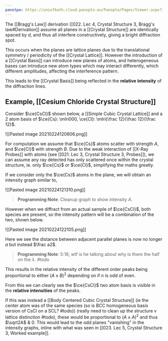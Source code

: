 ```yaml
---
panotpo: https://uniofbath.cloud.panopto.eu/Panopto/Pages/Viewer.aspx?id=1e6dc07e-f272-4d40-95b7-acc900ada5d6
---
```


The [[Bragg's Law]] derivation [[022. Lec 4, Crystal Structure 3, Bragg's law#Derivation]] assume all planes in a [[Crystal Structure]] are identically spaced by $d$, and thus all interfere constructively, giving a bright diffraction spot.

This occurs when the planes are lattice planes due to the translational symmetry / periodicity of the [[Crystal Lattice]]. However the introduction of a [[Crystal Basis]] can introduce new planes of atoms, and heterogeneous bases can introduce new atom types which may interact differently, which different amplitudes, affecting the interference pattern.

This leads to the [[Crystal Basis]] being reflected in the **relative intensity** of the diffraction lines. 

## Example, [[Cesium Chloride Crystal Structure]]
Consider $\ce{CsCl}$ shown below, a [[Simple Cubic Crystal Lattice]] and a 2 atom basis of $\ce{Cs}: \mlri000, \ce{Cl}: \mlri{\frac 12}{\frac 12}{\frac 12}$.

 ![[Pasted image 20210224120606.png]]
 
For computation we assume that $\ce{Cs}$ atoms scatter with strength $A$, and $\ce{Cl}$ with strength $B$. Due to the weak interaction of [[X-Ray Probes]] with atoms (see [[021. Lec 3, Crystal Structure 3, Probes]]), we can assume any ray detected has only scattered once within the crystal structure, ie. only $\ce{Cs}$ or $\ce{Cl}$, simplifying the maths greatly.

If we consider only the $\ce{Cs}$ atoms in the plane, we will obtain an intensity graph similar to,

![[Pasted image 20210224121310.png]]

> **Programming Note**: Cleanup graph to show intensity $A$.

However when we diffract from an actual sample of $\ce{CsCl}$, both species are present, so the intensity pattern will be a combination of the two, shown below.

![[Pasted image 20210224122105.png]]

Here we see the distance between adjacent parallel planes is now no longer $a$ but instead $\frac a2$.

> **Programming Note**: 5:18, wtf is he talking about why is there the half on the $\lambda$. #todo 

This results in the relative intensity of the different order peaks being proportional to either $(A\pm B)^2$ depending on if $n$ is odd of even.

From this we can clearly see the $\ce{CsCl}$ two atom basis is visible in the **relative intensities** of the peaks.

If this was instead a [[Body Centered Cubic Crystal Structure]] (ie the center atom was of the same species (so is BCC homogeneous basis version of CsCl on a SCL? #todo)) (really need to clean up the structure v lattice distinction #todo), these would be proportional to $(A\pm A)^2$ and thus $\sqrt2A$ & $0$. This would lead to the odd planes "vanishing" in the intensity graphs, inline with what was seen in [[023. Lec 5, Crystal Structure 3, Worked example]].
